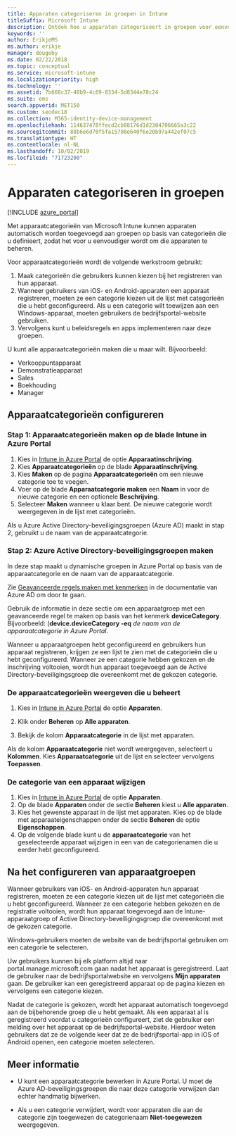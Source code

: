```yaml
---
title: Apparaten categoriseren in groepen in Intune
titleSuffix: Microsoft Intune
description: Ontdek hoe u apparaten categoriseert in groepen voor eenvoudiger beheer.
keywords: ''
author: ErikjeMS
ms.author: erikje
manager: dougeby
ms.date: 02/22/2018
ms.topic: conceptual
ms.service: microsoft-intune
ms.localizationpriority: high
ms.technology: ''
ms.assetid: 7b668c37-40b9-4c69-8334-5d8344e78c24
ms.suite: ems
search.appverid: MET150
ms.custom: seodec18
ms.collection: M365-identity-device-management
ms.openlocfilehash: 114637478ffecd2cb88176d1d2304706665a3c22
ms.sourcegitcommit: 88b6e6d70f5fa15708e640f6e20b97a442ef07c5
ms.translationtype: HT
ms.contentlocale: nl-NL
ms.lasthandoff: 10/02/2019
ms.locfileid: "71723200"
---
```

# <a name="categorize-devices-into-groups"></a>Apparaten categoriseren in groepen

[!INCLUDE [azure_portal](../includes/azure_portal.md)]

Met apparaatcategorieën van Microsoft Intune kunnen apparaten automatisch worden toegevoegd aan groepen op basis van categorieën die u definieert, zodat het voor u eenvoudiger wordt om die apparaten te beheren.

Voor apparaatcategorieën wordt de volgende werkstroom gebruikt:
1. Maak categorieën die gebruikers kunnen kiezen bij het registreren van hun apparaat.
2. Wanneer gebruikers van iOS- en Android-apparaten een apparaat registreren, moeten ze een categorie kiezen uit de lijst met categorieën die u hebt geconfigureerd. Als u een categorie wilt toewijzen aan een Windows-apparaat, moeten gebruikers de bedrijfsportal-website gebruiken.
3. Vervolgens kunt u beleidsregels en apps implementeren naar deze groepen.

U kunt alle apparaatcategorieën maken die u maar wilt. Bijvoorbeeld:
- Verkooppuntapparaat
- Demonstratieapparaat
- Sales
- Boekhouding
- Manager

## <a name="how-to-configure-device-categories"></a>Apparaatcategorieën configureren

### <a name="step-1-create-device-categories-on-the-intune-blade-of-the-azure-portal"></a>Stap 1: Apparaatcategorieën maken op de blade Intune in Azure Portal
1. Kies in [Intune in Azure Portal](https://aka.ms/intuneportal) de optie **Apparaatinschrijving**.
2. Kies **Apparaatcategorieën** op de blade **Apparaatinschrijving**.
3. Kies **Maken** op de pagina **Apparaatcategorieën** om een nieuwe categorie toe te voegen.
4. Voer op de blade **Apparaatcategorie maken** een **Naam** in voor de nieuwe categorie en een optionele **Beschrijving**.
5. Selecteer **Maken** wanneer u klaar bent. De nieuwe categorie wordt weergegeven in de lijst met categorieën.

Als u Azure Active Directory-beveiligingsgroepen (Azure AD) maakt in stap 2, gebruikt u de naam van de apparaatcategorie.

### <a name="step-2-create-azure-active-directory-security-groups"></a>Stap 2: Azure Active Directory-beveiligingsgroepen maken
In deze stap maakt u dynamische groepen in Azure Portal op basis van de apparaatcategorie en de naam van de apparaatcategorie.

Zie [Geavanceerde regels maken met kenmerken](https://azure.microsoft.com/documentation/articles/active-directory-accessmanagement-groups-with-advanced-rules/#using-attributes-to-create-rules-for-device-objects) in de documentatie van Azure AD om door te gaan.

Gebruik de informatie in deze sectie om een apparaatgroep met een geavanceerde regel te maken op basis van het kenmerk **deviceCategory**. Bijvoorbeeld: (**device.deviceCategory -eq** *de naam van de apparaatcategorie in Azure Portal*.

Wanneer u apparaatgroepen hebt geconfigureerd en gebruikers hun apparaat registreren, krijgen ze een lijst te zien met de categorieën die u hebt geconfigureerd. Wanneer ze een categorie hebben gekozen en de inschrijving voltooien, wordt hun apparaat toegevoegd aan de Active Directory-beveiligingsgroep die overeenkomt met de gekozen categorie.

### <a name="view-the-categories-of-devices-that-you-manage"></a>De apparaatcategorieën weergeven die u beheert

1. Kies in [Intune in Azure Portal](https://aka.ms/intuneportal) de optie **Apparaten**.

2. Klik onder **Beheren** op **Alle apparaten**.

3. Bekijk de kolom **Apparaatcategorie** in de lijst met apparaten.

Als de kolom **Apparaatcategorie** niet wordt weergegeven, selecteert u **Kolommen**. Kies **Apparaatcategorie** uit de lijst en selecteer vervolgens **Toepassen**.

### <a name="change-the-category-of-a-device"></a>De categorie van een apparaat wijzigen

1. Kies in [Intune in Azure Portal](https://aka.ms/intuneportal) de optie **Apparaten**.
2. Op de blade **Apparaten** onder de sectie **Beheren** kiest u **Alle apparaten**.
3. Kies het gewenste apparaat in de lijst met apparaten. Kies op de blade met apparaateigenschappen onder de sectie **Beheren** de optie **Eigenschappen**.
4. Op de volgende blade kunt u de **apparaatcategorie** van het geselecteerde apparaat wijzigen in een van de categorienamen die u eerder hebt geconfigureerd.

## <a name="after-you-configure-device-groups"></a>Na het configureren van apparaatgroepen

Wanneer gebruikers van iOS- en Android-apparaten hun apparaat registreren, moeten ze een categorie kiezen uit de lijst met categorieën die u hebt geconfigureerd. Wanneer ze een categorie hebben gekozen en de registratie voltooien, wordt hun apparaat toegevoegd aan de Intune-apparaatgroep of Active Directory-beveiligingsgroep die overeenkomt met de gekozen categorie.

Windows-gebruikers moeten de website van de bedrijfsportal gebruiken om een categorie te selecteren.

Uw gebruikers kunnen bij elk platform altijd naar portal.manage.microsoft.com gaan nadat het apparaat is geregistreerd. Laat de gebruiker naar de bedrijfsportalwebsite en vervolgens **Mijn apparaten** gaan. De gebruiker kan een geregistreerd apparaat op de pagina kiezen en vervolgens een categorie kiezen.

Nadat de categorie is gekozen, wordt het apparaat automatisch toegevoegd aan de bijbehorende groep die u hebt gemaakt. Als een apparaat al is geregistreerd voordat u categorieën configureert, ziet de gebruiker een melding over het apparaat op de bedrijfsportal-website. Hierdoor weten gebruikers dat ze de volgende keer dat ze de bedrijfsportal-app in iOS of Android openen, een categorie moeten selecteren.

## <a name="further-information"></a>Meer informatie
- U kunt een apparaatcategorie bewerken in Azure Portal. U moet de Azure AD-beveiligingsgroepen die naar deze categorie verwijzen dan echter handmatig bijwerken.

- Als u een categorie verwijdert, wordt voor apparaten die aan de categorie zijn toegewezen de categorienaam **Niet-toegewezen** weergegeven.
